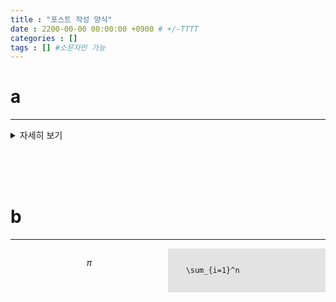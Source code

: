 ```yaml
---
title : "포스트 작성 양식"
date : 2200-00-00 00:00:00 +0900 # +/-TTTT
categories : []
tags : [] #소문자만 가능
---
```


# **a**

---

<details>
<summary>자세히 보기</summary>
<div markdown="1">
자세히 볼 내용
</div>
</details>


<br><br><br>

# **b**

---

<div style="display: flex;">
  <div style="flex: 1;">

$$\pi$$

  </div>
  <div style="flex: 1; background-color: rgba(0, 0, 0, 0.1)">
    <pre><code>
    \sum_{i=1}^n
    </code></pre>
  </div>
</div>

